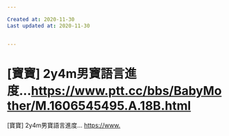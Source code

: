 ```yaml
---

Created at: 2020-11-30
Last updated at: 2020-11-30


---
```


# [寶寶] 2y4m男寶語言進度...https://www.ptt.cc/bbs/BabyMother/M.1606545495.A.18B.html


\[寶寶\] 2y4m男寶語言進度...
<https://>[www.](http://www.ptt.cc/bbs/BabyMother/M.1606545495.A.18B.html)

